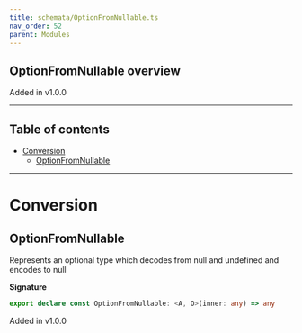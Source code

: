 ```yaml
---
title: schemata/OptionFromNullable.ts
nav_order: 52
parent: Modules
---
```


## OptionFromNullable overview

Added in v1.0.0

---

<h2 class="text-delta">Table of contents</h2>

- [Conversion](#conversion)
  - [OptionFromNullable](#optionfromnullable)

---

# Conversion

## OptionFromNullable

Represents an optional type which decodes from null and undefined and encodes to null

**Signature**

```ts
export declare const OptionFromNullable: <A, O>(inner: any) => any
```

Added in v1.0.0
